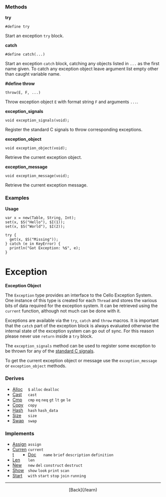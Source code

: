   <div class="row">
  <div class="col-xs-6 col-md-6">

### Methods

__try__

    #define try

Start an exception `try` block.

__catch__

    #define catch(...)

Start an exception `catch` block, catching any objects listed in `...` as the first name given. To catch any exception object leave argument list empty other than caught variable name.

__#define throw__

    throw(E, F, ...)

Throw exception object `E` with format string `F` and arguments `...`.

__exception_signals__

    void exception_signals(void);

Register the standard C signals to throw corresponding exceptions.

__exception_object__

    void exception_object(void);
    

Retrieve the current exception object.

__exception_message__

    void exception_message(void);
    

Retrieve the current exception message.

### Examples

__Usage__

    var x = new(Table, String, Int);
    set(x, $S("Hello"), $I(1));
    set(x, $S("World"), $I(2));
    
    try {
      get(x, $S("Missing"));
    } catch (e in KeyError) {
      println("Got Exception: %$", e);
    }
    



  </div>
  <div class="col-xs-6 col-md-6">

# Exception
__Exception Object__

The `Exception` type provides an interface to the Cello Exception System. One instance of this type is created for each `Thread` and stores the various bits of data required for the exception system. It can be retrieved using the `current` function, although not much can be done with it.

Exceptions are available via the `try`, `catch` and `throw` macros. It is important that the `catch` part of the exception block is always evaluated otherwise the internal state of the exception system can go out of sync. For this reason please never use `return` inside a `try` block. 

The `exception_signals` method can be used to register some exception to be thrown for any of the [standard C signals](https://en.wikipedia.org/wiki/C_signal_handling).

To get the current exception object or message use the `exception_message` or `exception_object` methods.

### Derives

* <span style="width:50px; float:left;">[Alloc](/learn/alloc)</span>`$` `alloc` `dealloc` 
* <span style="width:50px; float:left;">[Cast](/learn/cast)</span>`cast` 
* <span style="width:50px; float:left;">[Cmp](/learn/cmp)</span>`cmp` `eq` `neq` `gt` `lt` `ge` `le` 
* <span style="width:50px; float:left;">[Copy](/learn/copy)</span>`copy` 
* <span style="width:50px; float:left;">[Hash](/learn/hash)</span>`hash` `hash_data` 
* <span style="width:50px; float:left;">[Size](/learn/size)</span>`size` 
* <span style="width:50px; float:left;">[Swap](/learn/swap)</span>`swap` 
### Implements

* <span style="width:50px; float:left;">[Assign](/learn/assign)</span>`assign` 
* <span style="width:50px; float:left;">[Current](/learn/current)</span>`current` 
* <span style="width:50px; float:left;">[Doc](/learn/doc)</span>`name` `brief` `description` `definition` 
* <span style="width:50px; float:left;">[Len](/learn/len)</span>`len` 
* <span style="width:50px; float:left;">[New](/learn/new)</span>`new` `del` `construct` `destruct` 
* <span style="width:50px; float:left;">[Show](/learn/show)</span>`show` `look` `print` `scan` 
* <span style="width:50px; float:left;">[Start](/learn/start)</span>`with` `start` `stop` `join` `running` 

* * *

  <p style="text-align:center;">
[Back](/learn)
  </p>

  </div>
  </div>
